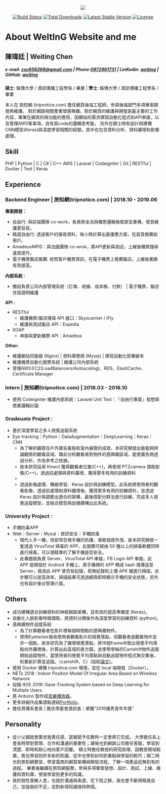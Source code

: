 <p align="center"><img src="https://laravel.com/assets/img/components/logo-laravel.svg"></p>

<p align="center">
<a href="https://travis-ci.org/laravel/framework"><img src="https://travis-ci.org/laravel/framework.svg" alt="Build Status"></a>
<a href="https://packagist.org/packages/laravel/framework"><img src="https://poser.pugx.org/laravel/framework/d/total.svg" alt="Total Downloads"></a>
<a href="https://packagist.org/packages/laravel/framework"><img src="https://poser.pugx.org/laravel/framework/v/stable.svg" alt="Latest Stable Version"></a>
<a href="https://packagist.org/packages/laravel/framework"><img src="https://poser.pugx.org/laravel/framework/license.svg" alt="License"></a>
</p>

# About WeItInG Website and me

## **陳瑋廷 | Weiting Chen**

##### **e-mail**: [zxc656268@gmail.com](zxc656268@gmail.com) | **Phone**:[0972961731](0972961731) | **LinKedin**: [weiting](https://www.linkedin.com/in/jjweiting/) | **GitHub**: [weiting](https://github.com/jjweiting)
**碩士**: 銘傳大學 / 資訊傳播工程學係 / 畢業 | **學士**: 銘傳大學 / 資訊傳播工程學系 / 畢業

本人在 旅知網 (tripnotice.com) 擔任網頁後端工程師，參與後端部門多項專案開發與維護。
對於網路相關產業很感興趣，對於網頁的維護與開發是最主要的工作內容，專業在網頁的與功能的應用，因網站的需求撰寫自動化程式和API串接，以及管理AWS等事項，具有寫code的邏輯思考能。 另外在碩士時有設計與建構CNN模型(Keras)與深度學習相關的經驗，其中也包含資料分析、資料擴增和影像處理。

## **Skill**
PHP | Python | C | C# | C++
AWS | Laravel | Codeigniter | Git | RESTful | Docker | Test | Keras
## **Experience**
### **Backend Engineer | 旅知網(tripnotice.com) | 2018.10 - 2019.06**

**專案開發：**
 - 自由行: 與前端團隊 co-work，負責將金流與機票邏輯換框架並重構，使其維護更容易。
 - 精選自由行: 透過客戶的搜尋資料，每小時計算出最優惠方案，在首頁推薦給用戶。
 - AmadeusMPIS：與法國團隊 co-wrok，將API更新與測試，上線後機票搜尋速度提升。
 - 電子機票飯店推薦: 依照客戶機票資訊，在電子機票上推薦飯店，上線後業績有效提高。

**內部系統 :**
 - 獨自負責公司內部管理系統（訂單、收據、成本帳、付款） | 電子機票、飯店住宿證明維護

**API :**
 - RESTful
   - 維護機票/飯店搜尋 API 接口：Skyscanner / iFly
   - 維護與測試飯店 API：Expedia
 - SOAP
   - 串接與更新機票 API：Amadeus

**Other:**
 - 維護網站伺服器 (Nginx) | 資料庫應用 (Mysql) | 撰寫自動化部署腳本
 - 維護機票自動化開票系統 | 維護公司內部系統
 - 管理AWS:EC2(LoadBalancers/Autoscaling)、RDS、ElastiCache、Certificate Manager

### **Intern | 旅知網(tripnotice.com) | 2018.03 - 2018.10**
 - 使用 Codeigniter 維護內部系統｜Laravel Unit Test｜『自由行專案』發想與商業邏輯討論

### **Gradeuate Project :**
- 基於深度學習之多人視覺追蹤系統
- Eye-tracking｜Python｜DataAugmentation｜DeepLearning｜Keras｜CNN
   - 為了解析觀眾在戶外廣告看板和室內展覽的成效，本研究開發出能能夠辨識觀眾的觀看區域，藉此分析觀看者對物件的感興趣區域，能使廣告商透過分析，作為參考之依據。
   - 故本研究採用 Kinect 獲得觀看者位置(C++)，再使用 PTZcamera 擷取影像(C++)，透過前處理與資料擴增，獲得更多有用的訓練資料
   -
   - 透過影像處理、機器學習、Keras 設計與訓練模型。此系統將使用者的觀看影像，透過前處理和資料擴增後，獲得更多有用的訓練資料，並透過 Keras 設計與調整出適合的架構，最後搭配分群法進行訓練，完成多人視覺追蹤模型，並結合模型與設備建構出此系統。

### **University Project :**
- 手機防毒APP
- Web｜Server｜Mysql｜資訊安全｜手機防毒
   - 現代人手一機，但卻常忽視手機的防護，導致個資外洩，故本研究開發一套透過 VirusTotal 掃毒的 APP，此服務可經由 50 種以上的掃毒軟體同時進行掃毒，可以很精準的了解手機是否安全。
   - 此專題我負責 Server、VirusTotal API 串接，FB Login API 串接。此 APP 是開發於 Android 手機上，將手機裡的 APP 轉成 hash 值傳送至 Server，檢測此 APP 使否有紀錄，若無紀錄則上傳 APK 檔進行掃描，此步驟可以提高效率，掃描結果可透過網頁即時顯示手機的安全狀態，另外也有設計後台管理介面。

## **Others**
 - 成功建構適合訓練資料的神經網路架構，並有效的提高準確度 (Keras)。
 - 自動化人臉影像特徵擷取，將資料分類後作為深度學習的訓練資料 (python)。
 - 感興趣物件追蹤系統
    - 為了計算觀看者在影片裡每個時間點的感興趣物件。
    - 使用Eyetacker接收使用者觀看影片的視覺落點，但觀看者是觀看物件並非一個點，故本研究為了擴增視覺落點，將18個frame中取出視覺平均落點向外擴增後，計算出此區域的直方圖，並使用學姊的Camshift物件追蹤開始追蹤物件，當使用者的視覺平均落點與自動追蹤物件程式無交集後，則重新計算並追蹤。（camshift、C）(協助[論文](http://csie.npu.edu.tw/Seminar/14/paper/A5-3.pdf))。
 - 使用 Docker 建構 tripnotice.com 環境，並在 local 端開發（Docker）。
 - NETs 2018 : Indoor Position Model Of Irregular Area Based on Wireless Network
 - 投稿 IEEE 2019: Gaze-Tracking System based on Deep Learning for Multiple Users
 - 將 Arduino 製作成[音樂播放器](https://reurl.cc/oMvG5)。
 - 更多詳細作品集請點連結[Portfolio](https://www.cakeresume.com/jjweiting/portfolio?ref=resume-header-portfolio)。
 - 擔任資傳系會長 | 擔任學委會資訊長｜榮獲“2016優秀青年年獎”

## **Personality**
  - 從小父親就會要求我責任感，當被賦予任務時一定會將它完成。 大學擔任系上會長時學到管理、合作和溝通的重要性；課後也到網路公司擔任客服，學習到清楚、即時和耐心地向客戶回覆。 碩士時擔任教授的研究助理，因教授領域較廣，故也學習到許多新的知識，從中也學到如何抓重點與學習的較巧；碩二時也到旅知網實習，學習電商的網頁架構與開發流程，了解一項產品從無到有的過程。 畢業後繼續在旅知網服務，參與多項專案發想、設計、測試、上線、維護和資料庫，使我學習到更多的知識。
  - 我的個性善解人意，也擅於溝通與表達，在下班之餘，我也會不斷得精進自己，加強我的不足，並對新得知識保持熱情。
